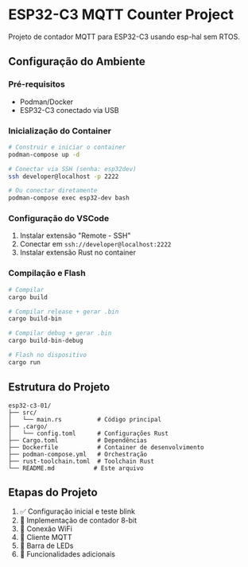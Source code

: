 # ESP32-C3 MQTT Counter Project

Projeto de contador MQTT para ESP32-C3 usando esp-hal sem RTOS.

## Configuração do Ambiente

### Pré-requisitos
- Podman/Docker
- ESP32-C3 conectado via USB

### Inicialização do Container

```bash
# Construir e iniciar o container
podman-compose up -d

# Conectar via SSH (senha: esp32dev)
ssh developer@localhost -p 2222

# Ou conectar diretamente
podman-compose exec esp32-dev bash
```

### Configuração do VSCode

1. Instalar extensão "Remote - SSH"
2. Conectar em `ssh://developer@localhost:2222`
3. Instalar extensão Rust no container

### Compilação e Flash

```bash
# Compilar
cargo build

# Compilar release + gerar .bin
cargo build-bin

# Compilar debug + gerar .bin
cargo build-bin-debug

# Flash no dispositivo
cargo run
```

## Estrutura do Projeto

```
esp32-c3-01/
├── src/
│   └── main.rs          # Código principal
├── .cargo/
│   └── config.toml      # Configurações Rust
├── Cargo.toml           # Dependências
├── Dockerfile           # Container de desenvolvimento
├── podman-compose.yml   # Orchestração
├── rust-toolchain.toml  # Toolchain Rust
└── README.md           # Este arquivo
```

## Etapas do Projeto

1. ✅ Configuração inicial e teste blink
2. 🔄 Implementação de contador 8-bit
3. 🔄 Conexão WiFi
4. 🔄 Cliente MQTT
5. 🔄 Barra de LEDs
6. 🔄 Funcionalidades adicionais